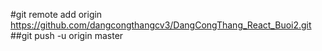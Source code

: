 #git remote add origin https://github.com/dangcongthangcv3/DangCongThang_React_Buoi2.git
##git push -u origin master
